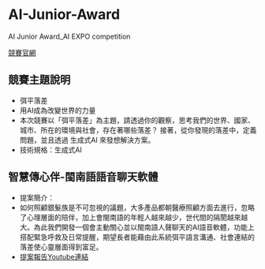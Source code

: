 # AI-Junior-Award
AI Junior Award_AI EXPO competition

[競賽官網](https://www.digitimes.com.tw/ai_expo_2024/award.html)

## 競賽主題說明
* 弭平落差
* 用AI成為改變世界的力量
* 本次競賽以「弭平落差」為主題，請透過你的觀察，思考我們的世界、國家、城市、所在的環境與社會，存在著哪些落差？
接著，從你發現的落差中，定義問題，並且透過 生成式AI 來發想解決方案。
* 技術規格：生成式AI

## 智慧傳心伴-閩南語語音聊天軟體
* 提案簡介：
* 如何照顧銀髮族是不可忽視的議題，大多產品都朝醫療照顧方面去進行，忽略了心理層面的陪伴，加上會閩南語的年輕人越來越少，世代間的隔閡越來越大。為此我們開發一個會主動關心並以閩南語人聲聊天的AI語音軟體，功能上搭配緊急呼救及日常提醒，期望長者能藉由此系統弭平語言溝通、社會連結的落差使心靈層面得到富足。
* [提案報告Youtube連結](https://www.youtube.com/watch?v=eIFBu6u_NAY)
